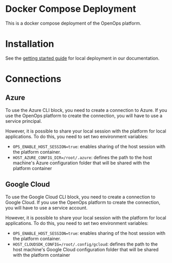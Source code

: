 
# Docker Compose Deployment

This is a docker compose deployment of the OpenOps platform.


# Installation

See the [getting started guide](https://docs.openops.com/getting-started/deployment/local) for local deployment in our documentation.


# Connections

## Azure

To use the Azure CLI block, you need to create a connection to Azure. If you use the OpenOps platform to create the connection, you will have to use a service principal.

However, it is possible to share your local session with the platform for local applications.
To do this, you need to set two environment variables:
- `OPS_ENABLE_HOST_SESSION=true`: enables sharing of the host session with the platform container.
- `HOST_AZURE_CONFIG_DIR=/root/.azure`: defines the path to the host machine's Azure configuration folder that will be shared with the platform container

## Google Cloud

To use the Google Cloud CLI block, you need to create a connection to Google Cloud. If you use the OpenOps platform to create the connection, you will have to use a service account.

However, it is possible to share your local session with the platform for local applications.
To do this, you need to set two environment variables:
- `OPS_ENABLE_HOST_SESSION=true`: enables sharing of the host session with the platform container.
- `HOST_CLOUDSDK_CONFIG=/root/.config/gcloud`: defines the path to the host machine's Google Cloud configuration folder that will be shared with the platform container
